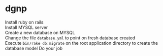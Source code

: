 # dgnp
Install ruby on rails<br>
Install MYSQL server<br>
Create a new database on MYSQL<br>
Change the file ```database.yml``` to point on fresh database created<br>
Execute ```bin/rake db:migrate``` on the root application directory to create the database model
Do your job
